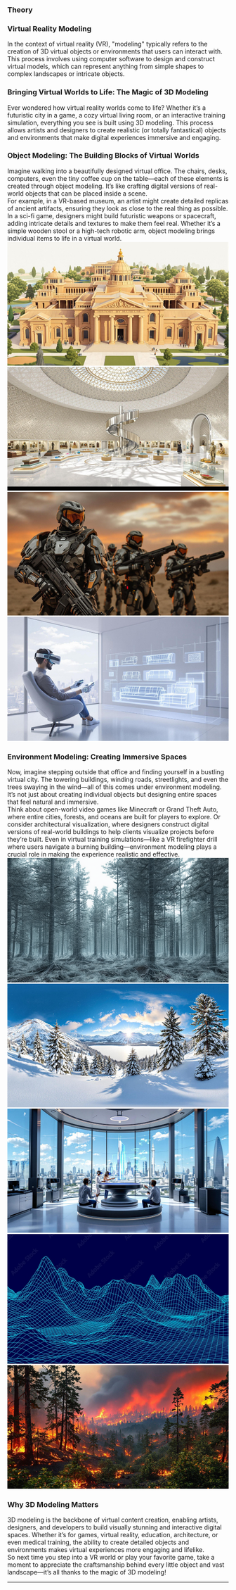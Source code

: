 ### Theory

### Virtual Reality Modeling
In the context of virtual reality (VR), "modeling" typically refers to the creation of 3D virtual objects or environments that users can interact with. This process involves using computer software to design and construct virtual models, which can represent anything from simple shapes to complex landscapes or intricate objects.

### Bringing Virtual Worlds to Life: The Magic of 3D Modeling
Ever wondered how virtual reality worlds come to life? Whether it’s a futuristic city in a game, a cozy virtual living room, or an interactive training simulation, everything you see is built using 3D modeling. This process allows artists and designers to create realistic (or totally fantastical) objects and environments that make digital experiences immersive and engaging.

### Object Modeling: The Building Blocks of Virtual Worlds
Imagine walking into a beautifully designed virtual office. The chairs, desks, computers, even the tiny coffee cup on the table—each of these elements is created through object modeling. It’s like crafting digital versions of real-world objects that can be placed inside a scene.  
For example, in a VR-based museum, an artist might create detailed replicas of ancient artifacts, ensuring they look as close to the real thing as possible. In a sci-fi game, designers might build futuristic weapons or spacecraft, adding intricate details and textures to make them feel real. Whether it’s a simple wooden stool or a high-tech robotic arm, object modeling brings individual items to life in a virtual world.
![1](./images/1.png)
![2](./images/2.png)
![3](./images/3.png)
![4](./images/4.png)

### Environment Modeling: Creating Immersive Spaces
Now, imagine stepping outside that office and finding yourself in a bustling virtual city. The towering buildings, winding roads, streetlights, and even the trees swaying in the wind—all of this comes under environment modeling. It’s not just about creating individual objects but designing entire spaces that feel natural and immersive.  
Think about open-world video games like Minecraft or Grand Theft Auto, where entire cities, forests, and oceans are built for players to explore. Or consider architectural visualization, where designers construct digital versions of real-world buildings to help clients visualize projects before they’re built. Even in virtual training simulations—like a VR firefighter drill where users navigate a burning building—environment modeling plays a crucial role in making the experience realistic and effective.
![5](./images/5.png)
![6](./images/6.png)
![7](./images/7.png)
![8](./images/8.png)
![9](./images/9.png)

### Why 3D Modeling Matters
3D modeling is the backbone of virtual content creation, enabling artists, designers, and developers to build visually stunning and interactive digital spaces. Whether it’s for games, virtual reality, education, architecture, or even medical training, the ability to create detailed objects and environments makes virtual experiences more engaging and lifelike.  
So next time you step into a VR world or play your favorite game, take a moment to appreciate the craftsmanship behind every little object and vast landscape—it’s all thanks to the magic of 3D modeling!

---

